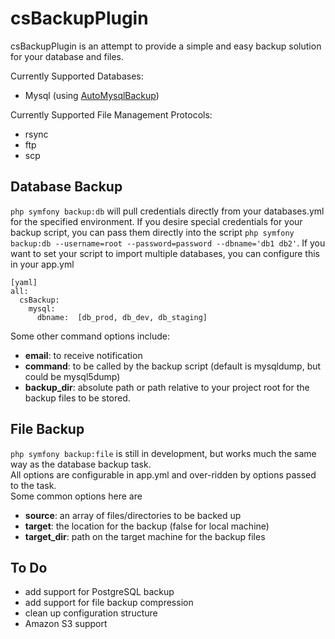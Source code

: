 csBackupPlugin
==============

csBackupPlugin is an attempt to provide a simple and easy backup solution for your database and files.

Currently Supported Databases:

  * Mysql (using [AutoMysqlBackup](http://www.debianhelp.co.uk/mysqlscript.htm))
  
Currently Supported File Management Protocols:

  * rsync
  * ftp
  * scp

Database Backup
---------------
  
``php symfony backup:db`` will pull credentials directly from your databases.yml for the specified environment. 
If you desire special credentials for your backup script, you can pass them directly into the script
``php symfony backup:db --username=root --password=password --dbname='db1 db2'``.  If you want to set your script
to import multiple databases, you can configure this in your app.yml

    [yaml]
    all:
      csBackup:
        mysql:
          dbname:  [db_prod, db_dev, db_staging]
          
Some other command options include:

  * __email__: to receive notification
  * __command__: to be called by the backup script (default is mysqldump, but could be mysql5dump)
  * __backup_dir__: absolute path or path relative to your project root for the backup files to be stored.

File Backup
-----------

``php symfony backup:file`` is still in development, but works much the same way as the database backup task.  
All options are configurable in app.yml and over-ridden by options passed to the task.  
Some common options here are 

  * __source__: an array of files/directories to be backed up
  * __target__: the location for the backup (false for local machine)
  * __target_dir__: path on the target machine for the backup files
  
To Do
-----

  * add support for PostgreSQL backup
  * add support for file backup compression
  * clean up configuration structure
  * Amazon S3 support